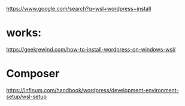 https://www.google.com/search?q=wsl+wordpress+install

# works:
https://geekrewind.com/how-to-install-wordpress-on-windows-wsl/


# Composer
https://infinum.com/handbook/wordpress/development-environment-setup/wsl-setup